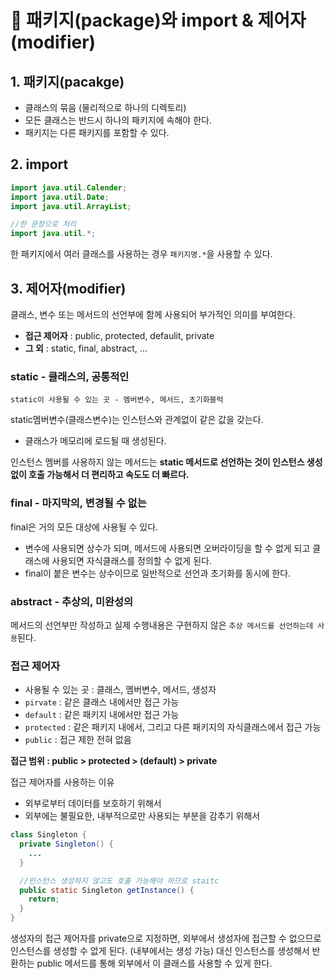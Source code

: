 # 📢 패키지(package)와 import & 제어자(modifier)

## 1. 패키지(pacakge)

* 클래스의 묶음 (물리적으로 하나의 디렉토리) 
* 모든 클래스는 반드시 하나의 패키지에 속해야 한다.
* 패키지는 다른 패키지를 포함할 수 있다. 

## 2. import 

```java
import java.util.Calender;
import java.util.Date;
import java.util.ArrayList;

//한 문장으로 처리
import java.util.*;
```

한 패키지에서 여러 클래스를 사용하는 경우 `패키지명.*`을 사용할 수 있다.


## 3. 제어자(modifier) 
클래스, 변수 또는 메서드의 선언부에 함께 사용되어 부가적인 의미를 부여한다.

* **접근 제어자** : public, protected, defaulit, private
* **그 외** : static, final, abstract, ...

### static - 클래스의, 공통적인 

```text
static이 사용될 수 있는 곳 - 멤버변수, 메서드, 초기화블럭 
```
static멤버변수(클래스변수)는 인스턴스와 관계없이 같은 값을 갖는다.
  * 클래스가 메모리에 로드될 때 생성된다.

인스턴스 멤버를 사용하지 않는 메서드는 **static 메서드로 선언하는 것이 인스턴스 생성 없이 호출 가능해서 더 편리하고 속도도 더 빠르다.** 

### final - 마지막의, 변경될 수 없는 
final은 거의 모든 대상에 사용될 수 있다. 
* 변수에 사용되면 상수가 되며, 메서드에 사용되면 오버라이딩을 할 수 없게 되고 클래스에 사용되면 자식클래스를 정의할 수 없게 된다.
* final이 붙은 변수는 상수이므로 일반적으로 선언과 초기화를 동시에 한다.

### abstract - 추상의, 미완성의 
메서드의 선언부만 작성하고 실제 수행내용은 구현하지 않은 `추상 메서드를 선언하는데 사용`된다. 

### 접근 제어자 
* 사용될 수 있는 곳 : 클래스, 멤버변수, 메서드, 생성자
* `pirvate` : 같은 클래스 내에서만 접근 가능 
* `default` : 같은 패키지 내에서만 접근 가능 
* `protected` : 같은 패키지 내에서, 그리고 다른 패키지의 자식클래스에서 접근 가능 
* `public` : 접근 제한 전혀 없음

**접근 범위 : public > protected > (default) > private**

접근 제어자를 사용하는 이유 
* 외부로부터 데이터를 보호하기 위해서
* 외부에는 불필요한, 내부적으로만 사용되는 부분을 감추기 위해서

```java
class Singleton {
  private Singleton() {
    ...
  }

  //인스턴스 생성하지 않고도 호출 가능해야 하므로 staitc
  public static Singleton getInstance() {
    return;
  }
}
```
생성자의 접근 제어자를 private으로 지정하면, 외부에서 생성자에 접근할 수 없으므로 인스턴스를 생성할 수 없게 된다. (내부에서는 생성 가능) 
대신 인스턴스를 생성해서 반환하는 public 메서드를 통해 외부에서 이 클래스를 사용할 수 있게 한다.




